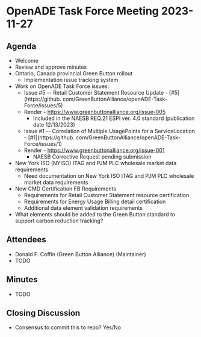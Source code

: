 # OpenADE Task Force Meeting 2023-11-27

## Agenda
* Welcome
* Review and approve minutes
* Ontario, Canada provincial Green Button rollout
    * Implementation issue tracking system
* Work on OpenADE Task Force issues:
    * Issue #5 -- Retail Customer Statement Resource Update - [#5](https://github.
      com/GreenButtonAlliance/openADE-Task-Force/issues/5)
    * Render - https://www.greenbuttonalliance.org/issue-005
        * Included in the NAESB REQ.21 ESPI ver. 4.0 standard (publication date 12/13/2023)
    * Issue #1 -- Correlation of Multiple UsagePoints for a ServiceLocation - [#1](https://github.
      com/GreenButtonAlliance/openADE-Task-Force/issues/1)
    * Render - https://www.greenbuttonalliance.org/issue-001
        * NAESB Corrective Request pending submission
* New York ISO (NYISO) ITAG and PJM PLC wholesale market data requirements
    * Need documentation on New York ISO ITAG and PJM PLC wholesale market data requirements
* New CMD Certification FB Requirements
    * Requirements for Retail Customer Statement resource certification
    * Requirements for Energy Usage Billing detail certification
    * Additional data element validation requirements
* What elements should be added to the Green Button standard to support carbon reduction tracking?

## Attendees
* Donald F. Coffin (Green Button Alliance) (Maintainer)
* TODO

## Minutes
* TODO

## Closing Discussion
* Consensus to commit this to repo? Yes/No